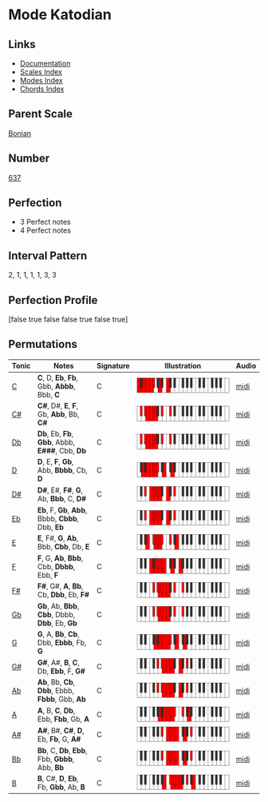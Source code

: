 # Mode Katodian

## Links

- [Documentation](index.md)
- [Scales Index](Scales.md)
- [Modes Index](Modes.md)
- [Chords Index](Chords.md)

## Parent Scale

[Bonian](ScaleBonian.md)

## Number

[637](https://ianring.com/musictheory/scales/637)

## Perfection

- 3 Perfect notes
- 4 Perfect notes

## Interval Pattern

2, 1, 1, 1, 1, 3, 3

## Perfection Profile

[false true false false true false true]

## Permutations

| Tonic | Notes | Signature | Illustration | Audio |
|-------|-------|-----------|--------------|-------|
| [C](ModeCNaturalKatodian.md) | **C**, D, **Eb**, **Fb**, Gbb, **Abbb**, Bbb, **C** | C | ![CNaturalKatodian](ModeCNaturalKatodian.png) | [midi](https://github.com/edipermadi/music/blob/main/docs/ModeCNaturalKatodian.mid?raw=true) |
| [C#](ModeCSharpKatodian.md) | **C#**, D#, **E**, **F**, Gb, **Abb**, Bb, **C#** | C | ![CSharpKatodian](ModeCSharpKatodian.png) | [midi](https://github.com/edipermadi/music/blob/main/docs/ModeCSharpKatodian.mid?raw=true) |
| [Db](ModeDFlatKatodian.md) | **Db**, Eb, **Fb**, **Gbb**, Abbb, **E###**, Cbb, **Db** | C | ![DFlatKatodian](ModeDFlatKatodian.png) | [midi](https://github.com/edipermadi/music/blob/main/docs/ModeDFlatKatodian.mid?raw=true) |
| [D](ModeDNaturalKatodian.md) | **D**, E, **F**, **Gb**, Abb, **Bbbb**, Cb, **D** | C | ![DNaturalKatodian](ModeDNaturalKatodian.png) | [midi](https://github.com/edipermadi/music/blob/main/docs/ModeDNaturalKatodian.mid?raw=true) |
| [D#](ModeDSharpKatodian.md) | **D#**, E#, **F#**, **G**, Ab, **Bbb**, C, **D#** | C | ![DSharpKatodian](ModeDSharpKatodian.png) | [midi](https://github.com/edipermadi/music/blob/main/docs/ModeDSharpKatodian.mid?raw=true) |
| [Eb](ModeEFlatKatodian.md) | **Eb**, F, **Gb**, **Abb**, Bbbb, **Cbbb**, Dbb, **Eb** | C | ![EFlatKatodian](ModeEFlatKatodian.png) | [midi](https://github.com/edipermadi/music/blob/main/docs/ModeEFlatKatodian.mid?raw=true) |
| [E](ModeENaturalKatodian.md) | **E**, F#, **G**, **Ab**, Bbb, **Cbb**, Db, **E** | C | ![ENaturalKatodian](ModeENaturalKatodian.png) | [midi](https://github.com/edipermadi/music/blob/main/docs/ModeENaturalKatodian.mid?raw=true) |
| [F](ModeFNaturalKatodian.md) | **F**, G, **Ab**, **Bbb**, Cbb, **Dbbb**, Ebb, **F** | C | ![FNaturalKatodian](ModeFNaturalKatodian.png) | [midi](https://github.com/edipermadi/music/blob/main/docs/ModeFNaturalKatodian.mid?raw=true) |
| [F#](ModeFSharpKatodian.md) | **F#**, G#, **A**, **Bb**, Cb, **Dbb**, Eb, **F#** | C | ![FSharpKatodian](ModeFSharpKatodian.png) | [midi](https://github.com/edipermadi/music/blob/main/docs/ModeFSharpKatodian.mid?raw=true) |
| [Gb](ModeGFlatKatodian.md) | **Gb**, Ab, **Bbb**, **Cbb**, Dbbb, **Dbb**, Eb, **Gb** | C | ![GFlatKatodian](ModeGFlatKatodian.png) | [midi](https://github.com/edipermadi/music/blob/main/docs/ModeGFlatKatodian.mid?raw=true) |
| [G](ModeGNaturalKatodian.md) | **G**, A, **Bb**, **Cb**, Dbb, **Ebbb**, Fb, **G** | C | ![GNaturalKatodian](ModeGNaturalKatodian.png) | [midi](https://github.com/edipermadi/music/blob/main/docs/ModeGNaturalKatodian.mid?raw=true) |
| [G#](ModeGSharpKatodian.md) | **G#**, A#, **B**, **C**, Db, **Ebb**, F, **G#** | C | ![GSharpKatodian](ModeGSharpKatodian.png) | [midi](https://github.com/edipermadi/music/blob/main/docs/ModeGSharpKatodian.mid?raw=true) |
| [Ab](ModeAFlatKatodian.md) | **Ab**, Bb, **Cb**, **Dbb**, Ebbb, **Fbbb**, Gbb, **Ab** | C | ![AFlatKatodian](ModeAFlatKatodian.png) | [midi](https://github.com/edipermadi/music/blob/main/docs/ModeAFlatKatodian.mid?raw=true) |
| [A](ModeANaturalKatodian.md) | **A**, B, **C**, **Db**, Ebb, **Fbb**, Gb, **A** | C | ![ANaturalKatodian](ModeANaturalKatodian.png) | [midi](https://github.com/edipermadi/music/blob/main/docs/ModeANaturalKatodian.mid?raw=true) |
| [A#](ModeASharpKatodian.md) | **A#**, B#, **C#**, **D**, Eb, **Fb**, G, **A#** | C | ![ASharpKatodian](ModeASharpKatodian.png) | [midi](https://github.com/edipermadi/music/blob/main/docs/ModeASharpKatodian.mid?raw=true) |
| [Bb](ModeBFlatKatodian.md) | **Bb**, C, **Db**, **Ebb**, Fbb, **Gbbb**, Abb, **Bb** | C | ![BFlatKatodian](ModeBFlatKatodian.png) | [midi](https://github.com/edipermadi/music/blob/main/docs/ModeBFlatKatodian.mid?raw=true) |
| [B](ModeBNaturalKatodian.md) | **B**, C#, **D**, **Eb**, Fb, **Gbb**, Ab, **B** | C | ![BNaturalKatodian](ModeBNaturalKatodian.png) | [midi](https://github.com/edipermadi/music/blob/main/docs/ModeBNaturalKatodian.mid?raw=true) |
